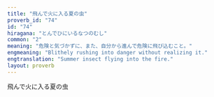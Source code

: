 ```yaml
---
title: "飛んで火に入る夏の虫"
proverb_id: "74"
id: "74"
hiragana: "とんでひにいるなつのむし"
common: "2"
meaning: "危険と気づかずに、また、自分から進んで危険に飛び込むこと。"
engmeaning: "Blithely rushing into danger without realizing it."
engtranslation: "Summer insect flying into the fire."
layout: proverb
---
```


飛んで火に入る夏の虫
